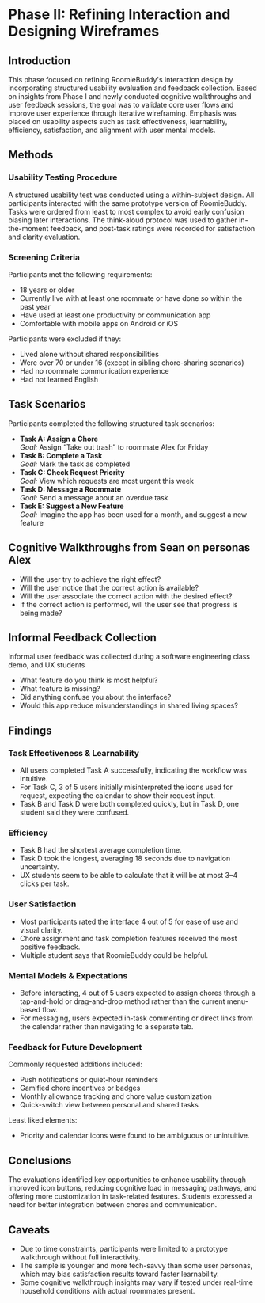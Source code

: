# Phase II: Refining Interaction and Designing Wireframes

## Introduction

This phase focused on refining RoomieBuddy's interaction design by incorporating structured usability evaluation and feedback collection. Based on insights from Phase I and newly conducted cognitive walkthroughs and user feedback sessions, the goal was to validate core user flows and improve user experience through iterative wireframing. Emphasis was placed on usability aspects such as task effectiveness, learnability, efficiency, satisfaction, and alignment with user mental models.

## Methods

### Usability Testing Procedure

A structured usability test was conducted using a within-subject design. All participants interacted with the same prototype version of RoomieBuddy. Tasks were ordered from least to most complex to avoid early confusion biasing later interactions. The think-aloud protocol was used to gather in-the-moment feedback, and post-task ratings were recorded for satisfaction and clarity evaluation.

### Screening Criteria

Participants met the following requirements:

- 18 years or older  
- Currently live with at least one roommate or have done so within the past year  
- Have used at least one productivity or communication app  
- Comfortable with mobile apps on Android or iOS  

Participants were excluded if they:

- Lived alone without shared responsibilities  
- Were over 70 or under 16 (except in sibling chore-sharing scenarios)  
- Had no roommate communication experience  
- Had not learned English  

## Task Scenarios

Participants completed the following structured task scenarios:

- **Task A: Assign a Chore**  
  _Goal:_ Assign “Take out trash” to roommate Alex for Friday  
- **Task B: Complete a Task**  
  _Goal:_ Mark the task as completed  
- **Task C: Check Request Priority**  
  _Goal:_ View which requests are most urgent this week  
- **Task D: Message a Roommate**  
  _Goal:_ Send a message about an overdue task  
- **Task E: Suggest a New Feature**  
  _Goal:_ Imagine the app has been used for a month, and suggest a new feature  

## Cognitive Walkthroughs from Sean on personas Alex

- Will the user try to achieve the right effect?  
- Will the user notice that the correct action is available?  
- Will the user associate the correct action with the desired effect?  
- If the correct action is performed, will the user see that progress is being made?

## Informal Feedback Collection

Informal user feedback was collected during a software engineering class demo, and UX students
- What feature do you think is most helpful?  
- What feature is missing?  
- Did anything confuse you about the interface?  
- Would this app reduce misunderstandings in shared living spaces?

## Findings

### Task Effectiveness & Learnability

- All users completed Task A successfully, indicating the workflow was intuitive.  
- For Task C, 3 of 5 users initially misinterpreted the icons used for request, expecting the calendar to show their request input.
- Task B and Task D were both completed quickly, but in Task D, one student said they were confused.

### Efficiency

- Task B had the shortest average completion time.
- Task D took the longest, averaging 18 seconds due to navigation uncertainty.  
- UX students seem to be able to calculate that it will be at most 3–4 clicks per task.

### User Satisfaction

- Most participants rated the interface 4 out of 5 for ease of use and visual clarity.  
- Chore assignment and task completion features received the most positive feedback.  
- Multiple student says that RoomieBuddy could be helpful.

### Mental Models & Expectations

- Before interacting, 4 out of 5 users expected to assign chores through a tap-and-hold or drag-and-drop method rather than the current menu-based flow.  
- For messaging, users expected in-task commenting or direct links from the calendar rather than navigating to a separate tab.

### Feedback for Future Development

Commonly requested additions included:

- Push notifications or quiet-hour reminders  
- Gamified chore incentives or badges  
- Monthly allowance tracking and chore value customization  
- Quick-switch view between personal and shared tasks  

Least liked elements:

- Priority and calendar icons were found to be ambiguous or unintuitive.

## Conclusions

The evaluations identified key opportunities to enhance usability through improved icon buttons, reducing cognitive load in messaging pathways, and offering more customization in task-related features. Students expressed a need for better integration between chores and communication.


## Caveats

- Due to time constraints, participants were limited to a prototype walkthrough without full interactivity.
- The sample is younger and more tech-savvy than some user personas, which may bias satisfaction results toward faster learnability.  
- Some cognitive walkthrough insights may vary if tested under real-time household conditions with actual roommates present.
  

